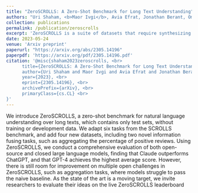 ```yaml
---
title: "ZeroSCROLLS: A Zero-Shot Benchmark for Long Text Understanding"
authors: "Uri Shaham, <b>Maor Ivgi</b>, Avia Efrat, Jonathan Berant, Omer Levy"
collection: publications
permalink: /publication/zeroscrolls
excerpt: 'ZeroSCROLLS is a suite of datasets that require synthesizing information over long texts. The benchmark includes ten natural language tasks across multiple domains, including summarization, question answering, aggregated sentiment classification and information reordering.'
date: 2023-05-24
venue: 'Arxiv preprint'
paperurl: "https://arxiv.org/abs/2305.14196"
paperpdf: 'https://arxiv.org/pdf/2305.14196.pdf'
citation: '@misc{shaham2023zeroscrolls, <br>
      title={ZeroSCROLLS: A Zero-Shot Benchmark for Long Text Understanding},  <br>
      author={Uri Shaham and Maor Ivgi and Avia Efrat and Jonathan Berant and Omer Levy}, <br>
      year={2023}, <br>
      eprint={2305.14196}, <br>
      archivePrefix={arXiv}, <br>
      primaryClass={cs.CL} <br>
}'
---
```

We introduce ZeroSCROLLS, a zero-shot benchmark for natural language understanding over long texts, which contains only test sets, without training or development data. We adapt six tasks from the SCROLLS benchmark, and add four new datasets, including two novel information fusing tasks, such as aggregating the percentage of positive reviews. Using ZeroSCROLLS, we conduct a comprehensive evaluation of both open-source and closed large language models, finding that Claude outperforms ChatGPT, and that GPT-4 achieves the highest average score. However, there is still room for improvement on multiple open challenges in ZeroSCROLLS, such as aggregation tasks, where models struggle to pass the naive baseline. As the state of the art is a moving target, we invite researchers to evaluate their ideas on the live ZeroSCROLLS leaderboard